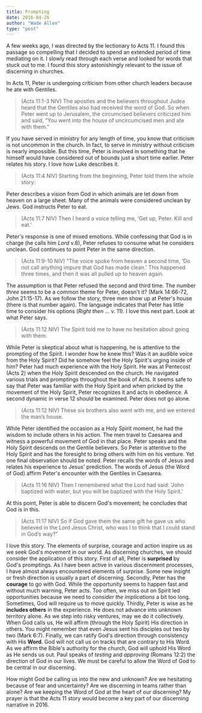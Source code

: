 ```yaml
---
title: Prompting
date: 2016-04-26
author: "Wade Allen"
type: "post"
---
```

 
A few weeks ago, I was directed by the lectionary to Acts 11. I found this passage so compelling that I decided to spend an extended period of time mediating on it. I slowly read through each verse and looked for words that stuck out to me. I found this story astonishingly relevant to the issue of discerning in churches.

In Acts 11, Peter is undergoing criticism from other church leaders because he ate with Gentiles.

>(Acts 11:1-3 NIV) The apostles and the believers throughout Judea heard that the Gentiles also had received the word of God. So when Peter went up to Jerusalem, the circumcised believers criticized him and said, “You went into the house of uncircumcised men and ate with them.”

If you have served in ministry for any length of time, you know that criticism is not uncommon in the church. In fact, to serve in ministry without criticism is nearly impossible. But this time, Peter is involved in something that he himself would have considered out of bounds just a short time earlier. Peter relates his story. I love how Luke describes it.

>(Acts 11:4 NIV) Starting from the beginning, Peter told them the whole story:

Peter describes a vision from God in which animals are let down from heaven on a large sheet. Many of the animals were considered unclean by Jews. God instructs Peter to eat.

>(Acts 11:7 NIV) Then I heard a voice telling me, ‘Get up, Peter. Kill and eat.’

Peter's response is one of mixed emotions. While confessing that God is in charge (he calls him _Lord_ v.8), Peter refuses to consume what he considers unclean. God continues to point Peter in the same direction.

>(Acts 11:9-10 NIV) “The voice spoke from heaven a second time, ‘Do not call anything impure that God has made clean.’ This happened three times, and then it was all pulled up to heaven again.

The assumption is that Peter refused the second and third time. The number _three_ seems to be a common theme for Peter, doesn't it? (Mark 14:66-72, John 21:15-17). As we follow the story, three men show up at Peter's house (there is that number again). The language indicates that Peter has little time to consider his options (_Right then_ ... v. 11). I love this next part. Look at what Peter says.

>(Acts 11:12 NIV) The Spirit told me to have no hesitation about going with them. 

While Peter is skeptical about what is happening, he is attentive to the prompting of the Spirit. I wonder how he knew this? Was it an audible voice from the Holy Spirit? Did he somehow feel the Holy Spirit's urging inside of him? Peter had much experience with the Holy Spirit. He was at Pentecost (Acts 2) when the Holy Spirit descended on the church. He navigated various trials and promptings throughout the book of Acts. It seems safe to say that Peter was familiar with the Holy Spirit and when pricked by the movement of the Holy Spirit, Peter recognizes it and acts in obedience. A second dynamic in verse 12 should be examined. Peter does not go alone. 

>(Acts 11:12 NIV) These six brothers also went with me, and we entered the man’s house.

While Peter identified the occasion as a Holy Spirit moment, he had the wisdom to include others in his action. The men travel to Caesarea and witness a powerful movement of God in that place. Peter speaks and the Holy Spirit descends on the Gentile believers. So Peter is attentive to the Holy Spirit and has the foresight to bring others with him on his venture. Yet one final observation should be noted. Peter recalls the words of Jesus and relates his experience to Jesus' prediction. The words of Jesus (the Word of God) affirm Peter's encounter with the Gentiles in Caesarea.

>(Acts 11:16 NIV) Then I remembered what the Lord had said: ‘John baptized with water, but you will be baptized with the Holy Spirit.’

At this point, Peter is able to discern God's movement; he concludes that God is in this.

>(Acts 11:17 NIV) So if God gave them the same gift he gave us who believed in the Lord Jesus Christ, who was I to think that I could stand in God’s way?”

I love this story. The elements of surprise, courage and action inspire us as we seek God's movement in our world. As discerning churches, we should consider the application of this story. First of all, Peter is **surprised** by God's promptings. As I have been active in various discernment processes, I have almost always encountered elements of surprise. Some new insight or fresh direction is usually a part of discerning. Secondly, Peter has the **courage** to go with God. While the opportunity seems to happen fast and without much warning, Peter acts. Too often, we miss out on Spirit led opportunities because we need to _consider the implications_ a bit too long. Sometimes, God will require us to move quickly. Thirdly, Peter is wise as he **includes others** in the experience. He does not advance into unknown territory alone. As we step into risky ventures, may we do it collectively. When God calls us, He will affirm (through the Holy Spirit) His direction in others. You might remember that even Jesus sent his disciples out two by two (Mark 6:7). Finally, we can ratify God's direction through consistency with His **Word**. God will not call us on tracks that are contrary to His Word. As we affirm the Bible's authority for the church, God will uphold His Word as He sends us out. Paul speaks of _testing_ and _approving_ (Romans 12:2) the direction of God in our lives. We must be careful to allow the Word of God to be central in our discerning.

How might God be calling us into the new and unknown? Are we hesitating because of fear and uncertainty? Are we discerning in teams rather than alone? Are we keeping the Word of God at the heart of our discerning? My prayer is that the Acts 11 story would become a key part of our discerning narrative in 2016.



